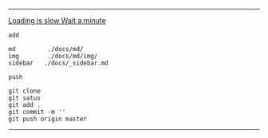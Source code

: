 
<!-- _coverpage.md -- 空格即换行 -->

---

<div style='text-decoration：none'>

[Loading is slow Wait a minute](https://github.com/liqycs/liqycs.git)

</div>

```
add

md         ./docs/md/
img        ./docs/md/img/
sidebar   ./docs/_sidebar.md
```
```
push

git clone
git satus
git add .
git commit -m ''
git push origin master
```

---
